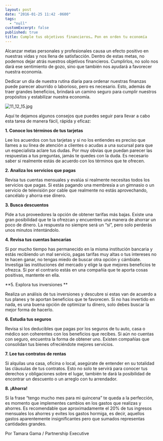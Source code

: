 ```yaml
---
layout: post
date: "2016-01-25 11:42 -0600"
tags: 
  - "null"
customExcerpt: false
published: true
title: Cumple tus objetivos financieros… Pon en orden tu economía
---
```




Alcanzar metas personales y profesionales causa un efecto positivo en nuestras vidas y nos llena de satisfacción. Dentro de estas metas, no podemos dejar atrás nuestros objetivos financieros. Cumplirlos, no solo nos dará ese sentimiento de gozo, sino que también nos ayudará a favorecer nuestra economía.

Dedicar un día de nuestra rutina diaria para ordenar nuestras finanzas puede parecer aburrido o laborioso, pero es necesario. Esto, además de traer grandes beneficios, brindará un camino seguro para cumplir nuestros propósitos y estabilizar nuestra economía.

![11_12_15.jpg]({{site.baseurl}}/img/11_12_15.jpg)

Aquí te dejamos algunos consejos que puedes seguir para llevar a cabo esta tarea de manera fácil, rápida y eficaz:

**1.	Conoce los términos de tus tarjetas**

Lee los acuerdos con tus tarjetas y si no los entiendes es preciso que llames a su línea de atención a clientes o acudas a una sucursal para que un especialista aclare tus dudas. Por muy obvias que puedan parecer las respuestas a tus preguntas, jamás te quedes con la duda. Es necesario saber si realmente estás de acuerdo con los términos que te ofrecen.

**2.	Analiza los servicios que pagas**

Revisa tus cuentas mensuales y evalúa si realmente necesitas todos los servicios que pagas. Si estás pagando una membresía a un gimnasio o un servicio de televisión por cable que realmente no estás aprovechando, cancélalo y ahorra ese dinero.

**3.	Busca descuentos**

Pide a tus proveedores la opción de obtener tarifas más bajas. Existe una gran posibilidad que te la ofrezcan y encuentres una manera de ahorrar un poco de dinero. La respuesta no siempre será un “sí”, pero solo perderás unos minutos intentándolo. 

**4.	Revisa tus cuentas bancarias**

Si por mucho tiempo has permanecido en la misma institución bancaria y estás recibiendo un mal servicio, pagas tarifas muy altas o tus intereses no te hacen ganar, no tengas miedo de buscar otra opción y cámbiate. Investiga las instituciones del mercado y elige la que mejores beneficios te ofrezca. Si por el contrario estás en una compañía que te aporta cosas positivas, mantente en ella.

**5.	Explora tus inversiones **

Realiza un análisis de tus inversiones y descubre si estas van de acuerdo a tus planes y te aportan beneficios que te favorecen. Si no has invertido en nada, es una buena opción de optimizar tu dinero, solo debes buscar la mejor forma de hacerlo.

**6.	Estudia tus seguros**

Revisa si los deducibles que pagas por los seguros de tu auto, casa o médico son coherentes con los beneficios que recibes. Si aún no cuentas con seguro, encuentra la forma de obtener uno. Existen compañías que consolidan tus bienes ofreciéndote mejores servicios.

**7.	Lee tus contratos de rentas**

Si alquilas una casa, oficina o local, asegúrate de entender en su totalidad las cláusulas de tus contratos. Esto no solo te servirá para conocer tus derechos y obligaciones sobre el lugar, también te dará la posibilidad de encontrar un descuento o un arreglo con tu arrendador.

**8.	¡Ahorra!**

Si la frase “tengo mucho mes para mi quincena” te queda a la perfección, es momento que implementes cambios en los gastos que realizas y ahorres. Es recomendable que aproximadamente el 20% de tus ingresos mensuales los ahorres y evites los gastos hormiga, es decir, aquellos gastos aparentemente insignificantes pero que sumados representas cantidades grandes.

Por Tamara Gama / Partnership Executive
